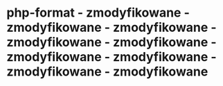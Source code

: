 # php-format - zmodyfikowane - zmodyfikowane - zmodyfikowane - zmodyfikowane - zmodyfikowane - zmodyfikowane - zmodyfikowane - zmodyfikowane - zmodyfikowane